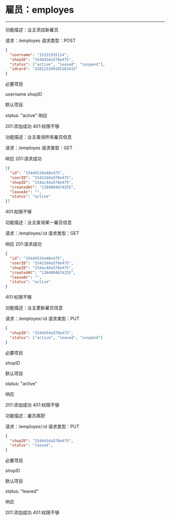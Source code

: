 # 雇员：employes
****
功能描述：业主添加新雇员

请求：/employes
请求类型：POST

```json
{
  "username": "15151555114",
  "shopID": "154d454a578e475",
  "status": ["active", "leaved", "suspend"],
  "idcard": "320123199105163415"
}
```
必要项目

username
shopID

默认项目

status: "active"
响应

201:添加成功
401:权限不够

功能描述：业主查询所有雇员信息

请求：/employes
请求类型：GET

响应
201:请求成功
```json
[{
  "id": "154d4534a48e475",
  "userID": "15423d4a578e475",
  "shopID": "154ac44a578e475",
  "createdAt": "1364804674255",
  "leaveAt": "",
  "status": "active"
}]
```
401:权限不够



功能描述：业主查询某一雇员信息

请求：/employes/:id
请求类型：GET

响应
201:请求成功
```json
{
  "id": "154d4534a48e475",
  "userID": "15423d4a578e475",
  "shopID": "154ac44a578e475",
  "createdAt": "1364804674255",
  "leaveAt": "",
  "status": "active"
}
```
401:权限不够



功能描述：业主更新雇员信息

请求：/employes/:id
请求类型：PUT

```json
{
  "shopID": "154d454a578e475",
  "status": ["active", "leaved", "suspend"]
}
```
必要项目

shopID

默认项目

status: "active"

响应

201:添加成功
401:权限不够




功能描述：雇员离职

请求：/employes/:id
请求类型：PUT

```json
{
  "shopID": "154d454a578e475",
  "status": "leaved",
}
```
必要项目

shopID

默认项目

status: "leaved"

响应

201:添加成功
401:权限不够


